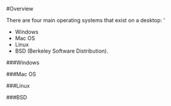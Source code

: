 #Overview

There are four main operating systems that exist on a desktop: '
* Windows
* Mac OS
* Linux
* BSD (Berkeley Software Distribution).

###Windows


###Mac OS


###Linux


###BSD

